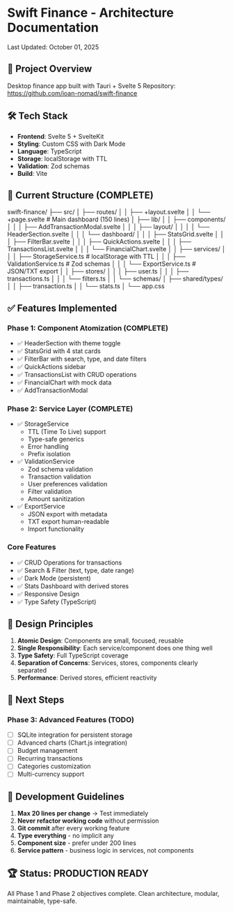 # Swift Finance - Architecture Documentation
Last Updated: October 01, 2025

## 🎯 Project Overview
Desktop finance app built with Tauri + Svelte 5
Repository: https://github.com/ioan-nomad/swift-finance

## 🛠️ Tech Stack
- **Frontend**: Svelte 5 + SvelteKit
- **Styling**: Custom CSS with Dark Mode
- **Language**: TypeScript
- **Storage**: localStorage with TTL
- **Validation**: Zod schemas
- **Build**: Vite

## 📁 Current Structure (COMPLETE)
swift-finance/
├── src/
│   ├── routes/
│   │   ├── +layout.svelte
│   │   └── +page.svelte              # Main dashboard (150 lines)
│   ├── lib/
│   │   ├── components/
│   │   │   ├── AddTransactionModal.svelte
│   │   │   ├── layout/
│   │   │   │   └── HeaderSection.svelte
│   │   │   └── dashboard/
│   │   │       ├── StatsGrid.svelte
│   │   │       ├── FilterBar.svelte
│   │   │       ├── QuickActions.svelte
│   │   │       ├── TransactionsList.svelte
│   │   │       └── FinancialChart.svelte
│   │   ├── services/
│   │   │   ├── StorageService.ts     # localStorage with TTL
│   │   │   ├── ValidationService.ts  # Zod schemas
│   │   │   └── ExportService.ts      # JSON/TXT export
│   │   ├── stores/
│   │   │   ├── user.ts
│   │   │   ├── transactions.ts
│   │   │   └── filters.ts
│   │   └── schemas/
│   ├── shared/types/
│   │   ├── transaction.ts
│   │   └── stats.ts
│   └── app.css

## ✅ Features Implemented

### Phase 1: Component Atomization (COMPLETE)
- ✅ HeaderSection with theme toggle
- ✅ StatsGrid with 4 stat cards
- ✅ FilterBar with search, type, and date filters
- ✅ QuickActions sidebar
- ✅ TransactionsList with CRUD operations
- ✅ FinancialChart with mock data
- ✅ AddTransactionModal

### Phase 2: Service Layer (COMPLETE)
- ✅ StorageService
  - TTL (Time To Live) support
  - Type-safe generics
  - Error handling
  - Prefix isolation
- ✅ ValidationService
  - Zod schema validation
  - Transaction validation
  - User preferences validation
  - Filter validation
  - Amount sanitization
- ✅ ExportService
  - JSON export with metadata
  - TXT export human-readable
  - Import functionality

### Core Features
- ✅ CRUD Operations for transactions
- ✅ Search & Filter (text, type, date range)
- ✅ Dark Mode (persistent)
- ✅ Stats Dashboard with derived stores
- ✅ Responsive Design
- ✅ Type Safety (TypeScript)

## 🎨 Design Principles

1. **Atomic Design**: Components are small, focused, reusable
2. **Single Responsibility**: Each service/component does one thing well
3. **Type Safety**: Full TypeScript coverage
4. **Separation of Concerns**: Services, stores, components clearly separated
5. **Performance**: Derived stores, efficient reactivity

## 🚀 Next Steps

### Phase 3: Advanced Features (TODO)
- [ ] SQLite integration for persistent storage
- [ ] Advanced charts (Chart.js integration)
- [ ] Budget management
- [ ] Recurring transactions
- [ ] Categories customization
- [ ] Multi-currency support

## 📝 Development Guidelines

1. **Max 20 lines per change** → Test immediately
2. **Never refactor working code** without permission
3. **Git commit** after every working feature
4. **Type everything** - no implicit any
5. **Component size** - prefer under 200 lines
6. **Service pattern** - business logic in services, not components

## 🏆 Status: PRODUCTION READY
All Phase 1 and Phase 2 objectives complete.
Clean architecture, modular, maintainable, type-safe.